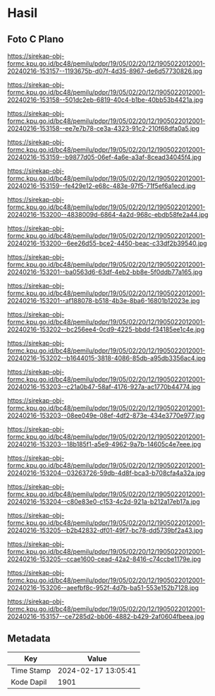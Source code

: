 # Hasil

## Foto C Plano

https://sirekap-obj-formc.kpu.go.id/bc48/pemilu/pdpr/19/05/02/20/12/1905022012001-20240216-153157--1193675b-d07f-4d35-8967-de6d57730826.jpg

https://sirekap-obj-formc.kpu.go.id/bc48/pemilu/pdpr/19/05/02/20/12/1905022012001-20240216-153158--501dc2eb-6819-40c4-b1be-40bb53b4421a.jpg

https://sirekap-obj-formc.kpu.go.id/bc48/pemilu/pdpr/19/05/02/20/12/1905022012001-20240216-153158--ee7e7b78-ce3a-4323-91c2-210f68dfa0a5.jpg

https://sirekap-obj-formc.kpu.go.id/bc48/pemilu/pdpr/19/05/02/20/12/1905022012001-20240216-153159--b9877d05-06ef-4a6e-a3af-8cead34045f4.jpg

https://sirekap-obj-formc.kpu.go.id/bc48/pemilu/pdpr/19/05/02/20/12/1905022012001-20240216-153159--fe429e12-e68c-483e-97f5-71f5ef6a1ecd.jpg

https://sirekap-obj-formc.kpu.go.id/bc48/pemilu/pdpr/19/05/02/20/12/1905022012001-20240216-153200--4838009d-6864-4a2d-968c-ebdb58fe2a44.jpg

https://sirekap-obj-formc.kpu.go.id/bc48/pemilu/pdpr/19/05/02/20/12/1905022012001-20240216-153200--6ee26d55-bce2-4450-beac-c33df2b39540.jpg

https://sirekap-obj-formc.kpu.go.id/bc48/pemilu/pdpr/19/05/02/20/12/1905022012001-20240216-153201--ba0563d6-63df-4eb2-bb8e-5f0ddb77a165.jpg

https://sirekap-obj-formc.kpu.go.id/bc48/pemilu/pdpr/19/05/02/20/12/1905022012001-20240216-153201--af188078-b518-4b3e-8ba6-16801b12023e.jpg

https://sirekap-obj-formc.kpu.go.id/bc48/pemilu/pdpr/19/05/02/20/12/1905022012001-20240216-153202--bc256ee4-0cd9-4225-bbdd-f34185ee1c4e.jpg

https://sirekap-obj-formc.kpu.go.id/bc48/pemilu/pdpr/19/05/02/20/12/1905022012001-20240216-153202--b1644015-3818-4086-85db-a95db3356ac4.jpg

https://sirekap-obj-formc.kpu.go.id/bc48/pemilu/pdpr/19/05/02/20/12/1905022012001-20240216-153203--c21a0b47-58af-4176-927a-ac1770b44774.jpg

https://sirekap-obj-formc.kpu.go.id/bc48/pemilu/pdpr/19/05/02/20/12/1905022012001-20240216-153203--08ee049e-08ef-4df2-873e-434e3770e977.jpg

https://sirekap-obj-formc.kpu.go.id/bc48/pemilu/pdpr/19/05/02/20/12/1905022012001-20240216-153203--18b185f1-a5e9-4962-9a7b-14605c4e7eee.jpg

https://sirekap-obj-formc.kpu.go.id/bc48/pemilu/pdpr/19/05/02/20/12/1905022012001-20240216-153204--03263726-59db-4d8f-bca3-b708cfa4a32a.jpg

https://sirekap-obj-formc.kpu.go.id/bc48/pemilu/pdpr/19/05/02/20/12/1905022012001-20240216-153204--c80e83e0-c153-4c2d-921a-b212a17eb17a.jpg

https://sirekap-obj-formc.kpu.go.id/bc48/pemilu/pdpr/19/05/02/20/12/1905022012001-20240216-153205--b2b42832-df01-49f7-bc78-dd5739bf2a43.jpg

https://sirekap-obj-formc.kpu.go.id/bc48/pemilu/pdpr/19/05/02/20/12/1905022012001-20240216-153205--ccae1600-cead-42a2-8416-c74ccbe1179e.jpg

https://sirekap-obj-formc.kpu.go.id/bc48/pemilu/pdpr/19/05/02/20/12/1905022012001-20240216-153206--aeefbf8c-952f-4d7b-ba51-553e152b7128.jpg

https://sirekap-obj-formc.kpu.go.id/bc48/pemilu/pdpr/19/05/02/20/12/1905022012001-20240216-153157--ce7285d2-bb06-4882-b429-2af0604fbeea.jpg


## Metadata

| Key        | Value               |
| ---------- | ------------------- |
| Time Stamp | 2024-02-17 13:05:41 |
| Kode Dapil | 1901                |



